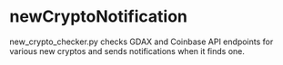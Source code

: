 # newCryptoNotification
new_crypto_checker.py checks GDAX and Coinbase API endpoints for various new cryptos and sends notifications when it finds one.
